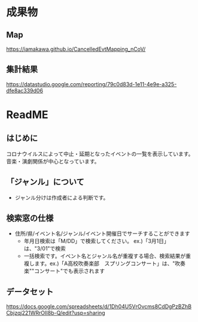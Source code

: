 # 成果物
## Map
https://iamakawa.github.io/CancelledEvtMapping_nCoV/

## 集計結果
https://datastudio.google.com/reporting/79c0d83d-1e11-4e9e-a325-dfe8ac339d06

# ReadME
## はじめに
コロナウイルスによって中止・延期となったイベントの一覧を表示しています。音楽・演劇関係が中心となっています。

## 「ジャンル」について
- ジャンル分けは作成者による判断です。

## 検索窓の仕様
- 住所/県/イベント名/ジャンル/イベント開催日でサーチすることができます
  - 年月日検索は「M/DD」で検索してください。 ex.)「3月1日」は、"3/01"で検索
  - 一括検索です。イベント名とジャンル名が重複する場合、検索結果が重複します。ex.)「A高校吹奏楽部　スプリングコンサート」は、"吹奏楽""コンサート"でも表示されます

## データセット
https://docs.google.com/spreadsheets/d/1Dh04U5VrOvcms8CdDgPzBZhBCbjzqj221WRrOII8b-Q/edit?usp=sharing
